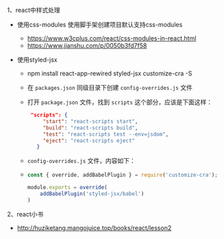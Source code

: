 1、react中样式处理

- 使用css-modules  使用脚手架创建项目默认支持css-modules

  -   https://www.w3cplus.com/react/css-modules-in-react.html	
  -  https://www.jianshu.com/p/0050b3fd7f58

- 使用styled-jsx

  - npm install react-app-rewired styled-jsx customize-cra -S

  - 在 `packages.json` 同级目录下创建 `config-overrides.js` 文件

  - 打开 `package.json` 文件，找到 `scripts` 这个部分，应该是下面这样：

    ```json
     "scripts": {
         "start": "react-scripts start",
         "build": "react-scripts build",
         "test": "react-scripts test --env=jsdom",
         "eject": "react-scripts eject"
       }
    ```

  - `config-overrides.js` 文件，内容如下：

  - ```javascript
    const { override, addBabelPlugin } = require('customize-cra');
    
    module.exports = override(
    	addBabelPlugin('styled-jsx/babel')
    )
    ```

2、react小书

- http://huziketang.mangojuice.top/books/react/lesson2

